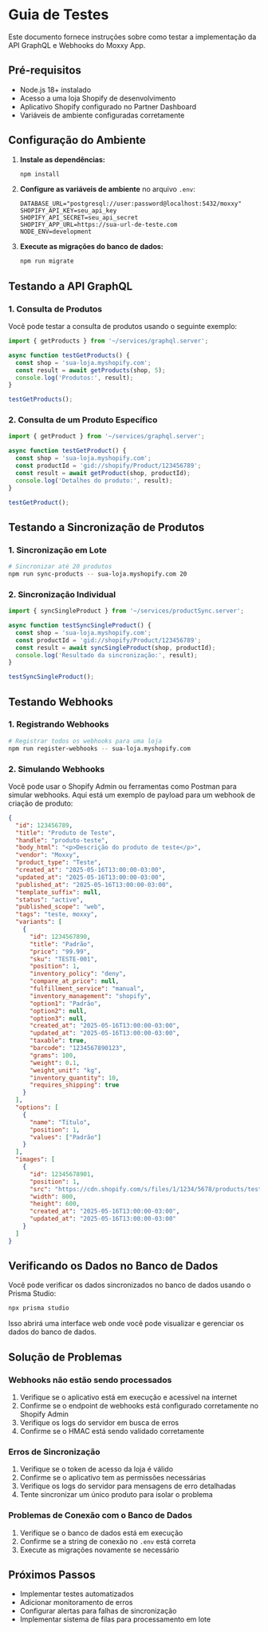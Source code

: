 # Guia de Testes

Este documento fornece instruções sobre como testar a implementação da API GraphQL e Webhooks do Moxxy App.

## Pré-requisitos

- Node.js 18+ instalado
- Acesso a uma loja Shopify de desenvolvimento
- Aplicativo Shopify configurado no Partner Dashboard
- Variáveis de ambiente configuradas corretamente

## Configuração do Ambiente

1. **Instale as dependências:**
   ```bash
   npm install
   ```

2. **Configure as variáveis de ambiente** no arquivo `.env`:
   ```
   DATABASE_URL="postgresql://user:password@localhost:5432/moxxy"
   SHOPIFY_API_KEY=seu_api_key
   SHOPIFY_API_SECRET=seu_api_secret
   SHOPIFY_APP_URL=https://sua-url-de-teste.com
   NODE_ENV=development
   ```

3. **Execute as migrações do banco de dados:**
   ```bash
   npm run migrate
   ```

## Testando a API GraphQL

### 1. Consulta de Produtos

Você pode testar a consulta de produtos usando o seguinte exemplo:

```typescript
import { getProducts } from '~/services/graphql.server';

async function testGetProducts() {
  const shop = 'sua-loja.myshopify.com';
  const result = await getProducts(shop, 5);
  console.log('Produtos:', result);
}

testGetProducts();
```

### 2. Consulta de um Produto Específico

```typescript
import { getProduct } from '~/services/graphql.server';

async function testGetProduct() {
  const shop = 'sua-loja.myshopify.com';
  const productId = 'gid://shopify/Product/123456789';
  const result = await getProduct(shop, productId);
  console.log('Detalhes do produto:', result);
}

testGetProduct();
```

## Testando a Sincronização de Produtos

### 1. Sincronização em Lote

```bash
# Sincronizar até 20 produtos
npm run sync-products -- sua-loja.myshopify.com 20
```

### 2. Sincronização Individual

```typescript
import { syncSingleProduct } from '~/services/productSync.server';

async function testSyncSingleProduct() {
  const shop = 'sua-loja.myshopify.com';
  const productId = 'gid://shopify/Product/123456789';
  const result = await syncSingleProduct(shop, productId);
  console.log('Resultado da sincronização:', result);
}

testSyncSingleProduct();
```

## Testando Webhooks

### 1. Registrando Webhooks

```bash
# Registrar todos os webhooks para uma loja
npm run register-webhooks -- sua-loja.myshopify.com
```

### 2. Simulando Webhooks

Você pode usar o Shopify Admin ou ferramentas como Postman para simular webhooks. Aqui está um exemplo de payload para um webhook de criação de produto:

```json
{
  "id": 123456789,
  "title": "Produto de Teste",
  "handle": "produto-teste",
  "body_html": "<p>Descrição do produto de teste</p>",
  "vendor": "Moxxy",
  "product_type": "Teste",
  "created_at": "2025-05-16T13:00:00-03:00",
  "updated_at": "2025-05-16T13:00:00-03:00",
  "published_at": "2025-05-16T13:00:00-03:00",
  "template_suffix": null,
  "status": "active",
  "published_scope": "web",
  "tags": "teste, moxxy",
  "variants": [
    {
      "id": 1234567890,
      "title": "Padrão",
      "price": "99.99",
      "sku": "TESTE-001",
      "position": 1,
      "inventory_policy": "deny",
      "compare_at_price": null,
      "fulfillment_service": "manual",
      "inventory_management": "shopify",
      "option1": "Padrão",
      "option2": null,
      "option3": null,
      "created_at": "2025-05-16T13:00:00-03:00",
      "updated_at": "2025-05-16T13:00:00-03:00",
      "taxable": true,
      "barcode": "1234567890123",
      "grams": 100,
      "weight": 0.1,
      "weight_unit": "kg",
      "inventory_quantity": 10,
      "requires_shipping": true
    }
  ],
  "options": [
    {
      "name": "Título",
      "position": 1,
      "values": ["Padrão"]
    }
  ],
  "images": [
    {
      "id": 12345678901,
      "position": 1,
      "src": "https://cdn.shopify.com/s/files/1/1234/5678/products/test.jpg",
      "width": 800,
      "height": 600,
      "created_at": "2025-05-16T13:00:00-03:00",
      "updated_at": "2025-05-16T13:00:00-03:00"
    }
  ]
}
```

## Verificando os Dados no Banco de Dados

Você pode verificar os dados sincronizados no banco de dados usando o Prisma Studio:

```bash
npx prisma studio
```

Isso abrirá uma interface web onde você pode visualizar e gerenciar os dados do banco de dados.

## Solução de Problemas

### Webhooks não estão sendo processados

1. Verifique se o aplicativo está em execução e acessível na internet
2. Confirme se o endpoint de webhooks está configurado corretamente no Shopify Admin
3. Verifique os logs do servidor em busca de erros
4. Confirme se o HMAC está sendo validado corretamente

### Erros de Sincronização

1. Verifique se o token de acesso da loja é válido
2. Confirme se o aplicativo tem as permissões necessárias
3. Verifique os logs do servidor para mensagens de erro detalhadas
4. Tente sincronizar um único produto para isolar o problema

### Problemas de Conexão com o Banco de Dados

1. Verifique se o banco de dados está em execução
2. Confirme se a string de conexão no `.env` está correta
3. Execute as migrações novamente se necessário

## Próximos Passos

- Implementar testes automatizados
- Adicionar monitoramento de erros
- Configurar alertas para falhas de sincronização
- Implementar sistema de filas para processamento em lote
